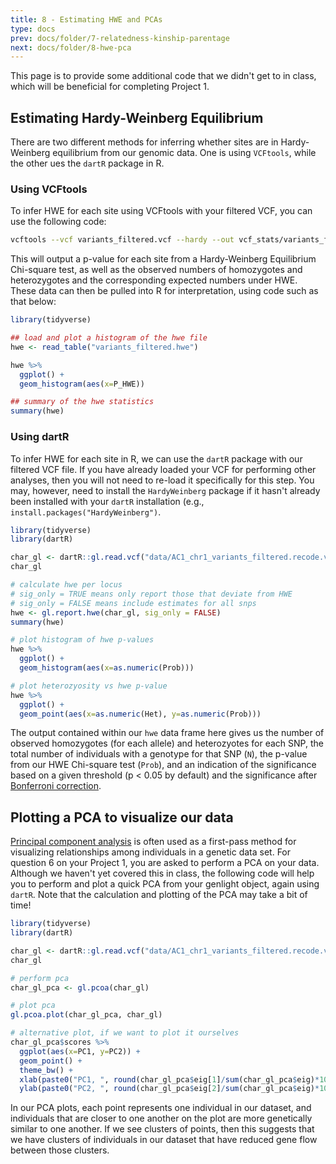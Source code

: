 ```yaml
---
title: 8 - Estimating HWE and PCAs
type: docs
prev: docs/folder/7-relatedness-kinship-parentage
next: docs/folder/8-hwe-pca
---
```


This page is to provide some additional code that we didn't get to in class, which will be beneficial for completing Project 1.

## Estimating Hardy-Weinberg Equilibrium

There are two different methods for inferring whether sites are in Hardy-Weinberg equilibrium from our genomic data. One is using `VCFtools`, while the other ues the `dartR` package in R.

### Using VCFtools

To infer HWE for each site using VCFtools with your filtered VCF, you can use the following code:

```sh
vcftools --vcf variants_filtered.vcf --hardy --out vcf_stats/variants_filtered
```

This will output a p-value for each site from a Hardy-Weinberg Equilibrium Chi-square test, as well as the observed numbers of homozygotes and heterozygotes and the corresponding expected numbers under HWE. These data can then be pulled into R for interpretation, using code such as that below:

```r
library(tidyverse)

## load and plot a histogram of the hwe file
hwe <- read_table("variants_filtered.hwe")

hwe %>%
  ggplot() +
  geom_histogram(aes(x=P_HWE))

## summary of the hwe statistics
summary(hwe)
```

### Using dartR

To infer HWE for each site in R, we can use the `dartR` package with our filtered VCF file. If you have already loaded your VCF for performing other analyses, then you will not need to re-load it specifically for this step. You may, however, need to install the `HardyWeinberg` package if it hasn't already been installed with your `dartR` installation (e.g., `install.packages("HardyWeinberg")`.

```r
library(tidyverse)
library(dartR)

char_gl <- dartR::gl.read.vcf("data/AC1_chr1_variants_filtered.recode.vcf")
char_gl

# calculate hwe per locus
# sig_only = TRUE means only report those that deviate from HWE
# sig_only = FALSE means include estimates for all snps
hwe <- gl.report.hwe(char_gl, sig_only = FALSE)
summary(hwe)

# plot histogram of hwe p-values
hwe %>%
  ggplot() +
  geom_histogram(aes(x=as.numeric(Prob)))

# plot heterozyosity vs hwe p-value
hwe %>%
  ggplot() +
  geom_point(aes(x=as.numeric(Het), y=as.numeric(Prob)))

```

The output contained within our `hwe` data frame here gives us the number of observed homozygotes (for each allele) and heterozyotes for each SNP, the total number of individuals with a genotype for that SNP (`N`), the p-value from our HWE Chi-square test (`Prob`), and an indication of the significance based on a given threshold (p < 0.05 by default) and the significance after [Bonferroni correction](https://en.wikipedia.org/wiki/Bonferroni_correction).

## Plotting a PCA to visualize our data

[Principal component analysis](https://en.wikipedia.org/wiki/Principal_component_analysis) is often used as a first-pass method for visualizing relationships among individuals in a genetic data set. For question 6 on your Project 1, you are asked to perform a PCA on your data. Although we haven't yet covered this in class, the following code will help you to perform and plot a quick PCA from your genlight object, again using `dartR`. Note that the calculation and plotting of the PCA may take a bit of time!

```r
library(tidyverse)
library(dartR)

char_gl <- dartR::gl.read.vcf("data/AC1_chr1_variants_filtered.recode.vcf")
char_gl

# perform pca
char_gl_pca <- gl.pcoa(char_gl)

# plot pca
gl.pcoa.plot(char_gl_pca, char_gl)

# alternative plot, if we want to plot it ourselves
char_gl_pca$scores %>%
  ggplot(aes(x=PC1, y=PC2)) +
  geom_point() +
  theme_bw() +
  xlab(paste0("PC1, ", round(char_gl_pca$eig[1]/sum(char_gl_pca$eig)*100,1), "% of variation"))  +
  ylab(paste0("PC2, ", round(char_gl_pca$eig[2]/sum(char_gl_pca$eig)*100,1), "% of variation"))

```

In our PCA plots, each point represents one individual in our dataset, and individuals that are closer to one another on the plot are more genetically similar to one another. If we see clusters of points, then this suggests that we have clusters of individuals in our dataset that have reduced gene flow between those clusters. 
